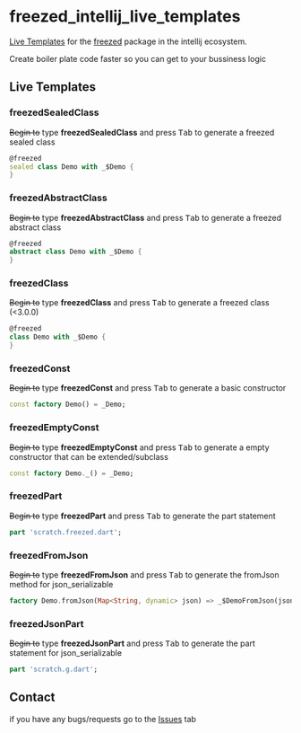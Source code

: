 # freezed_intellij_live_templates
[Live Templates](https://www.jetbrains.com/help/idea/using-live-templates.html) for the [freezed](https://pub.dev/packages/freezed) package in the intellij ecosystem.

Create boiler plate code faster so you can get to your bussiness logic

## Live Templates

### freezedSealedClass
~~Begin to~~ type __freezedSealedClass__ and press <kbd>Tab</kbd> to generate a freezed sealed class
```dart
@freezed
sealed class Demo with _$Demo {
}
```

### freezedAbstractClass
~~Begin to~~ type __freezedAbstractClass__ and press <kbd>Tab</kbd> to generate a freezed abstract class
```dart
@freezed
abstract class Demo with _$Demo {
}
```

### freezedClass
~~Begin to~~ type __freezedClass__ and press <kbd>Tab</kbd> to generate a freezed class (<3.0.0)
```dart
@freezed
class Demo with _$Demo {
}
```

### freezedConst
~~Begin to~~ type __freezedConst__ and press <kbd>Tab</kbd> to generate a basic constructor
```dart
const factory Demo() = _Demo;
```

### freezedEmptyConst
~~Begin to~~ type __freezedEmptyConst__ and press <kbd>Tab</kbd> to generate a empty constructor that can be extended/subclass
```dart
const factory Demo._() = _Demo;
```

### freezedPart
~~Begin to~~ type __freezedPart__ and press <kbd>Tab</kbd> to generate the part statement
```dart
part 'scratch.freezed.dart';
```

### freezedFromJson
~~Begin to~~ type __freezedFromJson__ and press <kbd>Tab</kbd> to generate the fromJson method for json_serializable
```dart
factory Demo.fromJson(Map<String, dynamic> json) => _$DemoFromJson(json);
```

### freezedJsonPart
~~Begin to~~ type __freezedJsonPart__ and press <kbd>Tab</kbd> to generate the part statement for json_serializable
```dart
part 'scratch.g.dart';
```

## Contact
if you have any bugs/requests go to the [Issues](https://github.com/Tinhorn/freezed_intellij_live_templates/issues) tab
